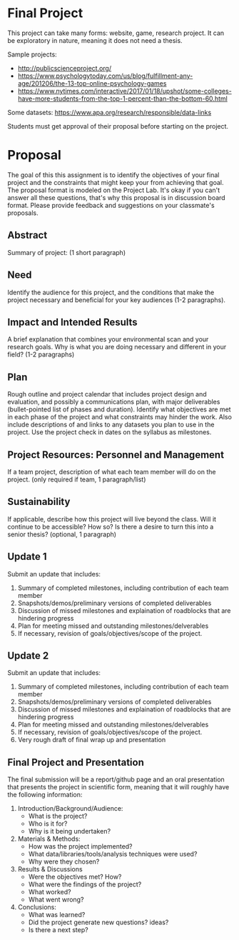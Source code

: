 # Final Project
This project can take many forms:  website, game, research project. It can be exploratory in nature, meaning it does not need a thesis.

Sample projects:
* http://publicscienceproject.org/ 
* https://www.psychologytoday.com/us/blog/fulfillment-any-age/201206/the-13-top-online-psychology-games 
* https://www.nytimes.com/interactive/2017/01/18/upshot/some-colleges-have-more-students-from-the-top-1-percent-than-the-bottom-60.html

Some datasets: https://www.apa.org/research/responsible/data-links

Students must get approval of their proposal before starting on the project. 

# Proposal
The goal of this this assignment is to identify the objectives of your final project and the constraints that might keep your from achieving that goal. The proposal format is modeled on the Project Lab. It's okay if you can't answer all these questions, that's why this proposal is in discussion board format. Please provide feedback and suggestions on your classmate's proposals. 

## Abstract
Summary of project: (1 short paragraph)

## Need
Identify the audience for this project, and the conditions that make the project necessary and beneficial for your key audiences (1-2 paragraphs).

## Impact and Intended Results
A brief explanation that combines your environmental scan and your research goals. Why is what you are doing necessary and different in your field? (1-2 paragraphs)

## Plan
Rough outline and project calendar that includes project design and evaluation, and possibly a communications plan,  with major deliverables (bullet-pointed list of phases and duration). Identify what objectives are met in each phase of the project and what constraints may hinder the work. Also include descriptions of and links to any datasets you plan to use in the project. Use the project check in dates on the syllabus as milestones.

## Project Resources: Personnel and Management
If a team project, description of what each team member will do on the project. (only required if team, 1 paragraph/list)

## Sustainability
If applicable, describe how this project will live beyond the class. Will it continue to be accessible? How so? Is there a desire to turn this into a senior thesis? (optional, 1 paragraph)

## Update 1

Submit an update that includes:
1. Summary of completed milestones, including contribution of each team member
2. Snapshots/demos/preliminary versions of completed deliverables
3. Discussion of missed milestones and explaination of roadblocks that are hindering progress
4. Plan for meeting missed and outstanding milestones/delverables
5. If necessary, revision of goals/objectives/scope of the project. 

## Update 2
Submit an update that includes:
1. Summary of completed milestones, including contribution of each team member
2. Snapshots/demos/preliminary versions of completed deliverables
3. Discussion of missed milestones and explaination of roadblocks that are hindering progress
4. Plan for meeting missed and outstanding milestones/delverables
5. If necessary, revision of goals/objectives/scope of the project. 
6. Very rough draft of final wrap up and presentation

## Final Project and Presentation

The final submission will be a report/github page and an oral presentation that presents the project in scientific form, meaning that it will roughly have the following information:

1. Introduction/Background/Audience:
    * What is the project? 
    * Who is it for? 
    * Why is it being undertaken?
2. Materials & Methods:
    * How was the project implemented? 
    * What data/libraries/tools/analysis techniques were used? 
    * Why were they chosen?  
3. Results & Discussions
    * Were the objectives met? How?
    * What were the findings of the project?
    * What worked?
    * What went wrong?
4. Conclusions:
    * What was learned?
    * Did the project generate new questions? ideas? 
    * Is there a next step?
